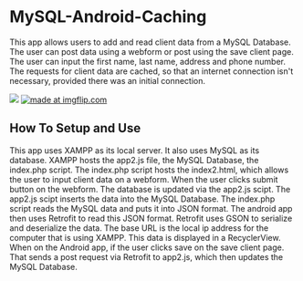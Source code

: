 # MySQL-Android-Caching
This app allows users to add and read client data from a MySQL Database. The user can post data using a webform or post using the save client page. The user can input the first name, last name, address and phone number. The requests for client data are cached, so that an internet connection isn't necessary, provided there was an initial connection.

![](/gifs/androidScreen.gif)
<a href="https://imgflip.com/gif/3oz0t3"><img src="https://i.imgflip.com/3oz0t3.gif" title="made at imgflip.com"/></a>

## How To Setup and Use
This app uses XAMPP as its local server. It also uses MySQL as its database. XAMPP hosts the app2.js file, the MySQL Database, the index.php script. The index.php script hosts the index2.html, which allows the user to input client data on a webform. When the user clicks submit button on the webform. The database is updated via the app2.js scipt. The app2.js scipt inserts the data into the MySQL Database. The index.php script reads the MySQL data and puts it into JSON format. The android app then uses Retrofit to read this JSON format. Retrofit uses GSON to serialize and deserialize the data. The base URL is the local ip address for the computer that is using XAMPP. This data is displayed in a RecyclerView. When on the Android app, if the user clicks save on the save client page. That sends a post request via Retrofit to app2.js, which then updates the MySQL Database. 

